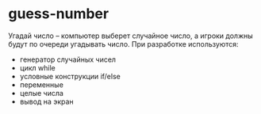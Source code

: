 # guess-number

Угадай число – компьютер выберет случайное число, а игроки должны будут по очереди угадывать число. 
При разработке используются: 
* генератор случайных чисел
* цикл while
* условные конструкции if/else
* переменные
* целые числа
* вывод на экран